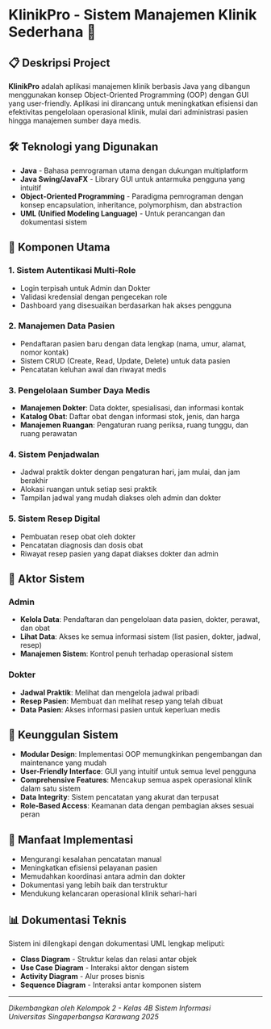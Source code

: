 # **KlinikPro - Sistem Manajemen Klinik Sederhana 🏥**

## **📋 Deskripsi Project**
**KlinikPro** adalah aplikasi manajemen klinik berbasis Java yang dibangun menggunakan konsep Object-Oriented Programming (OOP) dengan GUI yang user-friendly. Aplikasi ini dirancang untuk meningkatkan efisiensi dan efektivitas pengelolaan operasional klinik, mulai dari administrasi pasien hingga manajemen sumber daya medis.

## **🛠️ Teknologi yang Digunakan**
* **Java** - Bahasa pemrograman utama dengan dukungan multiplatform
* **Java Swing/JavaFX** - Library GUI untuk antarmuka pengguna yang intuitif
* **Object-Oriented Programming** - Paradigma pemrograman dengan konsep encapsulation, inheritance, polymorphism, dan abstraction
* **UML (Unified Modeling Language)** - Untuk perancangan dan dokumentasi sistem

## **🧩 Komponen Utama**

### **1. Sistem Autentikasi Multi-Role**
* Login terpisah untuk Admin dan Dokter
* Validasi kredensial dengan pengecekan role
* Dashboard yang disesuaikan berdasarkan hak akses pengguna

### **2. Manajemen Data Pasien**
* Pendaftaran pasien baru dengan data lengkap (nama, umur, alamat, nomor kontak)
* Sistem CRUD (Create, Read, Update, Delete) untuk data pasien
* Pencatatan keluhan awal dan riwayat medis

### **3. Pengelolaan Sumber Daya Medis**
* **Manajemen Dokter**: Data dokter, spesialisasi, dan informasi kontak
* **Katalog Obat**: Daftar obat dengan informasi stok, jenis, dan harga
* **Manajemen Ruangan**: Pengaturan ruang periksa, ruang tunggu, dan ruang perawatan

### **4. Sistem Penjadwalan**
* Jadwal praktik dokter dengan pengaturan hari, jam mulai, dan jam berakhir
* Alokasi ruangan untuk setiap sesi praktik
* Tampilan jadwal yang mudah diakses oleh admin dan dokter

### **5. Sistem Resep Digital**
* Pembuatan resep obat oleh dokter
* Pencatatan diagnosis dan dosis obat
* Riwayat resep pasien yang dapat diakses dokter dan admin

## **👥 Aktor Sistem**

### **Admin**
* **Kelola Data**: Pendaftaran dan pengelolaan data pasien, dokter, perawat, dan obat
* **Lihat Data**: Akses ke semua informasi sistem (list pasien, dokter, jadwal, resep)
* **Manajemen Sistem**: Kontrol penuh terhadap operasional sistem

### **Dokter**
* **Jadwal Praktik**: Melihat dan mengelola jadwal pribadi
* **Resep Pasien**: Membuat dan melihat resep yang telah dibuat
* **Data Pasien**: Akses informasi pasien untuk keperluan medis

## **🎯 Keunggulan Sistem**
* **Modular Design**: Implementasi OOP memungkinkan pengembangan dan maintenance yang mudah
* **User-Friendly Interface**: GUI yang intuitif untuk semua level pengguna
* **Comprehensive Features**: Mencakup semua aspek operasional klinik dalam satu sistem
* **Data Integrity**: Sistem pencatatan yang akurat dan terpusat
* **Role-Based Access**: Keamanan data dengan pembagian akses sesuai peran

## **🚀 Manfaat Implementasi**
* Mengurangi kesalahan pencatatan manual
* Meningkatkan efisiensi pelayanan pasien
* Memudahkan koordinasi antara admin dan dokter
* Dokumentasi yang lebih baik dan terstruktur
* Mendukung kelancaran operasional klinik sehari-hari

## **📊 Dokumentasi Teknis**
Sistem ini dilengkapi dengan dokumentasi UML lengkap meliputi:
* **Class Diagram** - Struktur kelas dan relasi antar objek
* **Use Case Diagram** - Interaksi aktor dengan sistem
* **Activity Diagram** - Alur proses bisnis
* **Sequence Diagram** - Interaksi antar komponen sistem

---
*Dikembangkan oleh Kelompok 2 - Kelas 4B Sistem Informasi*  
*Universitas Singaperbangsa Karawang 2025*
